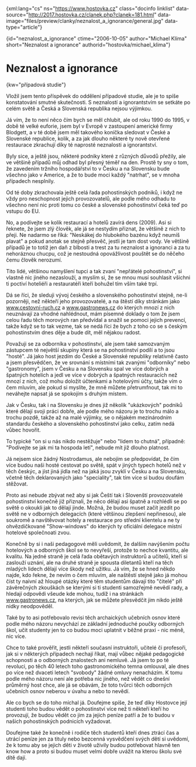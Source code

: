 
{xml:lang="cs" ns="https://www.hostovka.cz" class="docinfo linklist" data-source="http://2017.hostovka.cz/clanek.php?clanek=181.html" data-image="files/preview/clanky/neznalost\_a\_ignorance/general.jpg" data-type="article"}

{id="neznalost\_a\_ignorance" ctime="2006-10-05" author="Michael Klíma" short="Neznalost a ignorance" authorid="hostovka/michael_klima"}

# Neznalost a ignorance

<!-- generated attribute kw by user_udpatekw.sh on 2019-03-13, do not edit -->

{kw="případová studie"}

Vložil jsem tento příspěvek do oddělení případové studie, ale je to spíše konstatování smutné skutečnosti. S neznalostí a ignorantstvím se setkáte po celém světě a Česká a Slovenská republika nejsou výjimkou.

Já vím, že to není něco čím bych se měl chlubit, ale od roku 1990 do 1995, v době té velké euforie, jsem byl v Evropě v zastoupení americké firmy Blodgett, a v té době jsem měl takového koníčka sledovat v České a Slovenské republice, kolik, a za jak dlouho některé ty nově otevřené restaurace zkrachují díky té naprosté neznalosti a ignorantství.

Byly sice, a ještě jsou, některé podniky které z různých důvodů přežily, ale ve většině případů můj odhad byl přesný téměř na den. Prostě ty sny o tom, že zavedením tržního hospodářství to v Česku a na Slovensku bude všechno jako v Americe, a že to bude moci každý "natrhat", se v mnoha případech nesplnily.

Od té doby zkrachovala ještě celá řada pohostinských podniků, i když ne vždy pro neschopnost jejich provozovatelů, ale podle mého odhadu to všechno není nic proti tomu co české a slovenské pohostinství čeká teď po vstupu do EU.

No, a podívejte se kolik restaurací a hotelů zavírá dens (2009). Asi si řeknete, že jsem zlý člověk, ale já se nestydím přiznat, že většině z nich to přeji. Ne nadarmo se říká: "Neskákej do hlubokého bazénu když neumíš plavat" a pokud anotak se stejně přesvěč, jestli je tam dost vody. Ve většině případů je to totiž jen daň z blbosti a trest za tu neznalost a ignoranci a za tu nehoráznou chucpu, což je nestoudná opovážlivost pouštět se do něčeho čemu člověk nerozumí.

Tito lidé, většinou namyšlení tupci a tak zvaní "nepřátelé pohostinství", si vlastně nic jiného nezaslouží, a myslím si, že se mnou musí souhlasit všichni ti poctiví hoteliéři a restauratéři kteří bohužel tím vším také trpí.

Dá se říci, že sleduji vývoj českého a slovenského pohostinství stejně, ne-li pozorněji, než někteří jeho provozovatelé, a na štěstí díky stránkám jako www.cestovní-ruch.cz a www.gastronews.cz do kterých mnozí z nich neuznávají za vhodné nahlédnout, mám písemné doklady o tom že jsem celou řadu těch morových ran předvídal a snažil se pomoci jejich prevencí, takže když se to tak vezme, tak se nedá říci že bych z toho co se s českým pohostinstvím dnes děje a bude dít, měl nějakou radost.

Považuji se za odborníka v pohostinství, ale jsem také samozvaným zástupcem té největší skupiny která se na pohostinství podílí a to jsou "hosté". Já jako host jezdím do České a Slovenské republiky relativně často a jsem přesvědčen, že ve srovnání s místními tak zvanými "odborníky" nebo "gastronomy", jsem v Česku a na Slovensku spal ve více dobrých a špatných hotelích a jedl ve více v dobrých a špatných restauracích než mnozí z nich, což mohu doložit účtenkami a hotelovými účty, takže vím o čem mluvím, ale pokud si myslíte, že mně můžete přetrumfnout, tak mi to neváhejte napsat já se spokojím s druhým místem.

Jak v Česku, tak i na Slovensku je dnes již několik "ukázkových" podniků které dělají svoji práci dobře, ale podle mého názoru je to trochu málo a trochu pozdě, takže až na malé výjimky, se o nějakém mezinárodním standardu českého a slovenského pohostinství jako celku, zatím nedá vůbec hovořit.

To typické "on si u nás nikdo nestěžuje" nebo "lidem to chutná", případně: "Podívejte se jak mi ta hospoda letí", nebude mít již dlouho platnost.

Já nejsem sice žádný Nostrodamus, ale nebojím se předpovídat, že čím více budou naši hosté cestovat po světě, spát v jiných typech hotelů než v těch českýc, a jíst jiná jídla než na jaká jsou zvyklí v Česku a na Slovensku, včetně těch deklarovaných jako "speciality", tak tím více si budou doufám stěžovat.

Proto asi nebude zbývat než aby si jak Čeští tak i Slovenští provozovatelé pohostinství konečně již přiznali, že něco dělají asi špatně a rozhlédli se po světě o okoukli jak to dělají jinde. Možná, že budou muset začít jezdit po světě ne v odborných delegacích (které většinou zlepšení nepřinesou), ale soukromě a navštěvovat hotely a restaurace pro střední klientelu a ne ty ohvězdičkované "Show-windows" do kterých ty oficiální delegace místní hotelové společnoati zvou.

Konečně by si i naši pedagogové měli uvědomit, že dalším navýšením počtu hotelových a odborných škol se to nevyřeší, protože to nechce kvantitu, ale kvalitu. Na jedné straně je celá řada obětavých instruktorů a učitelů, kteří si zaslouží uznání, ale na druhé straně je spousta diletantů kteří na těch mladých lidech dělají více škody než užitku. Já vím, že se hned někdo najde, kdo řekne, že nevím o čem mluvím, ale naštěstí stejně jako já mohou číst ty naivní až hloupé otázky které těm studentům dávají tito "čitelé" při závěrečných zkouškách se kterými si ti studenti samozřejmě nevědí rady, a hledají odpovědi všeude kde mohou, tudíž i na stránkách www.gastronews.cz, na kterých, jak se můžete přesvědčit jim nikdo ještě nidky neodpověděl.

Také by to asi potřebovalo revisi těch archaických učebních osnov které podle mého názoru nevychází ze základní jednoduché poučky odborných škol, učit studenty jen to co budou moci uplatnit v běžné praxi - nic méně, nic více.

Chce to také prověřit, jestli někteří současní instruktoři, učitelé či profesoři, jak si v některých případech nechají říkat, mají vůbec nějaké pedagogické schopnosti a o odborných znalostech ani nemluvě. Já jsem to po té revoluci, po těch 40 letech toho gastronomického temna omlouval, ale dnes po více než dvaceti letech "svobody" žádné omluvy nenacházím. K tomu podle mého názoru není ale potřeba nic jiného, než vědět co dnešní průměrný host chce, ale já se obávám, že toto tvůrci těch odborných učebních osnov neberou v úvahu a nebo to nevědí.

Ale co bych se do toho míchal já. Doufejme spíše, že teď díky Hostovce její studenti toho budou vědět o pohostinství více než ti někteří kteří ho provozují, že budou vědět co jim za jejich peníze patří a že to budou v našich pohostinských podnicích vyžadovat.

Doufejme také že konečně i rodiče těch studentů kteří dnes ztrácí čas a utrácí peníze jen za tituly nebo bezcenná vysvědčení svých dětí si uvědomí, že k tomu aby se jejich děti v životě uživily budou potřebovat hlavně ten know how a proto si budou muset velmi dobře uvážit na kterou školu své dítě dají.


